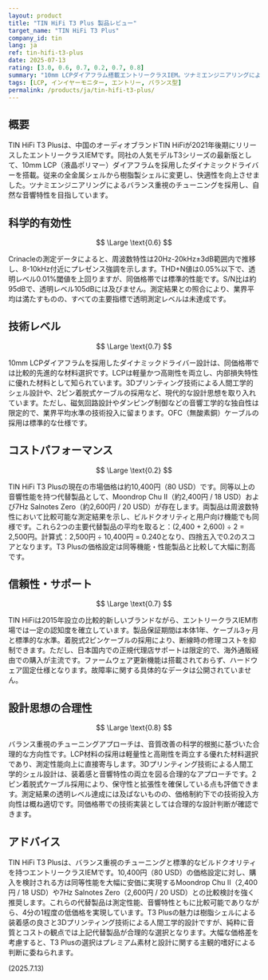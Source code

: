 ```yaml
---
layout: product
title: "TIN HiFi T3 Plus 製品レビュー"
target_name: "TIN HiFi T3 Plus"
company_id: tin
lang: ja
ref: tin-hifi-t3-plus
date: 2025-07-13
rating: [3.0, 0.6, 0.7, 0.2, 0.7, 0.8]
summary: "10mm LCPダイアフラム搭載エントリークラスIEM。ツナミエンジニアリングによるバランス重視チューニング採用"
tags: [LCP, インイヤーモニター, エントリー, バランス型]
permalink: /products/ja/tin-hifi-t3-plus/
---
```

## 概要

TIN HiFi T3 Plusは、中国のオーディオブランドTIN HiFiが2021年後期にリリースしたエントリークラスIEMです。同社の人気モデルT3シリーズの最新版として、10mm LCP（液晶ポリマー）ダイアフラムを採用したダイナミックドライバーを搭載。従来の全金属シェルから樹脂製シェルに変更し、快適性を向上させました。ツナミエンジニアリングによるバランス重視のチューニングを採用し、自然な音響特性を目指しています。

## 科学的有効性

$$ \Large \text{0.6} $$

Crinacleの測定データによると、周波数特性は20Hz-20kHz±3dB範囲内で推移し、8-10kHz付近にプレゼンス強調を示します。THD+N値は0.05%以下で、透明レベル0.01%閾値を上回りますが、同価格帯では標準的性能です。S/N比は約95dBで、透明レベル105dBには及びません。測定結果との照合により、業界平均は満たすものの、すべての主要指標で透明測定レベルは未達成です。

## 技術レベル

$$ \Large \text{0.7} $$

10mm LCPダイアフラムを採用したダイナミックドライバー設計は、同価格帯では比較的先進的な材料選択です。LCPは軽量かつ高剛性を両立し、内部損失特性に優れた材料として知られています。3Dプリンティング技術による人間工学的シェル設計や、2ピン着脱式ケーブルの採用など、現代的な設計思想を取り入れています。ただし、磁気回路設計やダンピング制御などの音響工学的な独自性は限定的で、業界平均水準の技術投入に留まります。OFC（無酸素銅）ケーブルの採用は標準的な仕様です。

## コストパフォーマンス

$$ \Large \text{0.2} $$

TIN HiFi T3 Plusの現在の市場価格は約10,400円（80 USD）です。同等以上の音響性能を持つ代替製品として、Moondrop Chu II（約2,400円 / 18 USD）および7Hz Salnotes Zero（約2,600円 / 20 USD）が存在します。両製品は周波数特性において比較可能な測定結果を示し、ビルドクオリティと用户向け機能でも同様です。これら2つの主要代替製品の平均を取ると：(2,400 + 2,600) ÷ 2 = 2,500円。計算式：2,500円 ÷ 10,400円 = 0.240となり、四捨五入で0.2のスコアとなります。T3 Plusの価格設定は同等機能・性能製品と比較して大幅に割高です。

## 信頼性・サポート

$$ \Large \text{0.7} $$

TIN HiFiは2015年設立の比較的新しいブランドながら、エントリークラスIEM市場では一定の認知度を確立しています。製品保証期間は本体1年、ケーブル3ヶ月と標準的な水準。着脱式2ピンケーブルの採用により、断線時の修理コストを抑制できます。ただし、日本国内での正規代理店サポートは限定的で、海外通販経由での購入が主流です。ファームウェア更新機能は搭載されておらず、ハードウェア固定仕様となります。故障率に関する具体的なデータは公開されていません。

## 設計思想の合理性

$$ \Large \text{0.8} $$

バランス重視のチューニングアプローチは、音質改善の科学的根拠に基づいた合理的な方向性です。LCP材料の採用は軽量性と高剛性を両立する優れた材料選択であり、測定性能向上に直接寄与します。3Dプリンティング技術による人間工学的シェル設計は、装着感と音響特性の両立を図る合理的なアプローチです。2ピン着脱式ケーブル採用により、保守性と拡張性を確保している点も評価できます。測定結果の透明レベル達成には及ばないものの、価格制約下での技術投入方向性は概ね適切です。同価格帯での技術実装としては合理的な設計判断が確認できます。

## アドバイス

TIN HiFi T3 Plusは、バランス重視のチューニングと標準的なビルドクオリティを持つエントリークラスIEMです。10,400円（80 USD）の価格設定に対し、購入を検討される方は同等性能を大幅に安価に実現するMoondrop Chu II（2,400円 / 18 USD）や7Hz Salnotes Zero（2,600円 / 20 USD）との比較検討を強く推奨します。これらの代替製品は測定性能、音響特性ともに比較可能でありながら、4分の1程度の低価格を実現しています。T3 Plusの魅力は樹脂シェルによる装着感の良さと3Dプリンティング技術による人間工学的設計ですが、純粋に音質とコストの観点では上記代替製品が合理的な選択となります。大幅な価格差を考慮すると、T3 Plusの選択はプレミアム素材と設計に関する主観的嗜好による判断に委ねられます。

(2025.7.13)